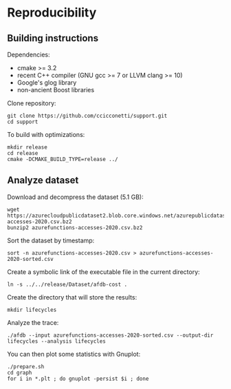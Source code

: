 # Reproducibility

## Building instructions

Dependencies:

- cmake >= 3.2
- recent C++ compiler (GNU gcc >= 7 or LLVM clang >= 10)
- Google's glog library
- non-ancient Boost libraries

Clone repository:

```
git clone https://github.com/ccicconetti/support.git
cd support
```

To build with optimizations:

```
mkdir release
cd release
cmake -DCMAKE_BUILD_TYPE=release ../
```

## Analyze dataset

Download and decompress the dataset (5.1 GB):

```
wget https://azurecloudpublicdataset2.blob.core.windows.net/azurepublicdatasetv2/azurefunctions_dataset2020/azurefunctions-accesses-2020.csv.bz2
bunzip2 azurefunctions-accesses-2020.csv.bz2
```

Sort the dataset by timestamp:

```
sort -n azurefunctions-accesses-2020.csv > azurefunctions-accesses-2020-sorted.csv
```

Create a symbolic link of the executable file in the current directory:

```
ln -s ../../release/Dataset/afdb-cost .
```

Create the directory that will store the results:

```
mkdir lifecycles
```

Analyze the trace:

```
./afdb --input azurefunctions-accesses-2020-sorted.csv --output-dir lifecycles --analysis lifecycles
```

You can then plot some statistics with Gnuplot:

```
./prepare.sh
cd graph
for i in *.plt ; do gnuplot -persist $i ; done
```
